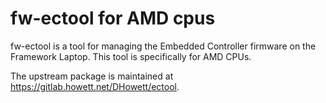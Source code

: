 # fw-ectool for AMD cpus

fw-ectool is a tool for managing the Embedded Controller firmware on the Framework Laptop. This tool is specifically for AMD CPUs.

The upstream package is maintained at https://gitlab.howett.net/DHowett/ectool.
